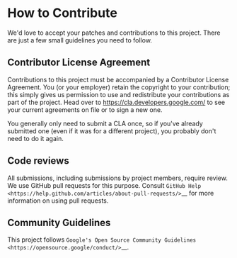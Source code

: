 How to Contribute
=================

We'd love to accept your patches and contributions to this project.
There are just a few small guidelines you need to follow.

Contributor License Agreement
-----------------------------

Contributions to this project must be accompanied by a Contributor
License Agreement. You (or your employer) retain the copyright to your
contribution; this simply gives us permission to use and redistribute
your contributions as part of the project. Head over to
https://cla.developers.google.com/ to see your current agreements on
file or to sign a new one.

You generally only need to submit a CLA once, so if you've already
submitted one (even if it was for a different project), you probably
don't need to do it again.

Code reviews
------------

All submissions, including submissions by project members, require
review. We use GitHub pull requests for this purpose. Consult `GitHub
Help <https://help.github.com/articles/about-pull-requests/>`__ for more
information on using pull requests.

Community Guidelines
--------------------

This project follows `Google's Open Source Community
Guidelines <https://opensource.google/conduct/>`__.
